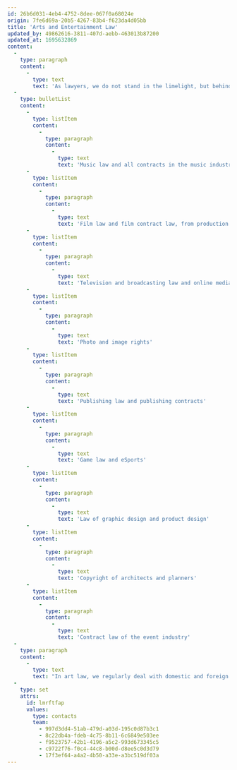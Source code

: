 ```yaml
---
id: 26b6d031-4eb4-4752-8dee-067f0a68024e
origin: 7fe6d69a-20b5-4267-83b4-f623da4d05bb
title: 'Arts and Entertainment Law'
updated_by: 49862616-3811-407d-aebb-463013b87200
updated_at: 1695632869
content:
  -
    type: paragraph
    content:
      -
        type: text
        text: 'As lawyers, we do not stand in the limelight, but behind those who do, navigating them through the following areas of law:'
  -
    type: bulletList
    content:
      -
        type: listItem
        content:
          -
            type: paragraph
            content:
              -
                type: text
                text: 'Music law and all contracts in the music industry'
      -
        type: listItem
        content:
          -
            type: paragraph
            content:
              -
                type: text
                text: 'Film law and film contract law, from production to commercial exploitation, including motion picture distribution'
      -
        type: listItem
        content:
          -
            type: paragraph
            content:
              -
                type: text
                text: 'Television and broadcasting law and online media law'
      -
        type: listItem
        content:
          -
            type: paragraph
            content:
              -
                type: text
                text: 'Photo and image rights'
      -
        type: listItem
        content:
          -
            type: paragraph
            content:
              -
                type: text
                text: 'Publishing law and publishing contracts'
      -
        type: listItem
        content:
          -
            type: paragraph
            content:
              -
                type: text
                text: 'Game law and eSports'
      -
        type: listItem
        content:
          -
            type: paragraph
            content:
              -
                type: text
                text: 'Law of graphic design and product design'
      -
        type: listItem
        content:
          -
            type: paragraph
            content:
              -
                type: text
                text: 'Copyright of architects and planners'
      -
        type: listItem
        content:
          -
            type: paragraph
            content:
              -
                type: text
                text: 'Contract law of the event industry'
  -
    type: paragraph
    content:
      -
        type: text
        text: "In art law, we regularly deal with domestic and foreign transactions of art objects, loan, transport, and insurance contracts, with damage cases, authenticity, and restitution matters, as well as with legal issues regarding the international transfer of cultural property. We advise artists or commissioners on contracts for work (especially art in architecture), heirs and last will executors on dealing with an artist's estate. We support artists, galleries, museums, and collectors in contractual and copyright issues and represent their interests in court."
  -
    type: set
    attrs:
      id: lmrftfap
      values:
        type: contacts
        team:
          - 997d3dd4-51ab-479d-a03d-195c0d87b3c1
          - 8c22db4a-fdeb-4c75-8b11-6c6849e503ee
          - f9523757-42b1-4196-a5c2-993d673345c5
          - c9722f76-f0c4-44c8-b00d-d8ee5c0d3d79
          - 17f3ef64-a4a2-4b50-a33e-a3bc519df03a
---
```

